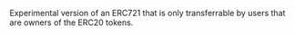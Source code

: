 Experimental version of an ERC721 that is only transferrable by users that are owners of the ERC20 tokens.